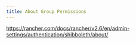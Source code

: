 ```yaml
---
title: About Group Permissions
---
```


https://rancher.com/docs/rancher/v2.6/en/admin-settings/authentication/shibboleth/about/